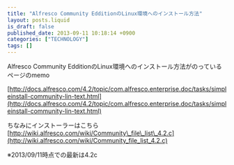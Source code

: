 ```yaml
---
title: "Alfresco Community EdditionのLinux環境へのインストール方法"
layout: posts.liquid
is_draft: false
published_date: 2013-09-11 10:18:14 +0900
categories: ["TECHNOLOGY"]
tags: []
---
```


Alfresco Community EdditionのLinux環境へのインストール方法がのっているページのmemo

[http://docs.alfresco.com/4.2/topic/com.alfresco.enterprise.doc/tasks/simpleinstall-community-lin-text.html](http://docs.alfresco.com/4.2/topic/com.alfresco.enterprise.doc/tasks/simpleinstall-community-lin-text.html)

ちなみにインストーラーはこちら  
[http://wiki.alfresco.com/wiki/Community\_file\_list\_4.2.c](http://wiki.alfresco.com/wiki/Community_file_list_4.2.c)  
  
※2013/09/11時点での最新は4.2c


